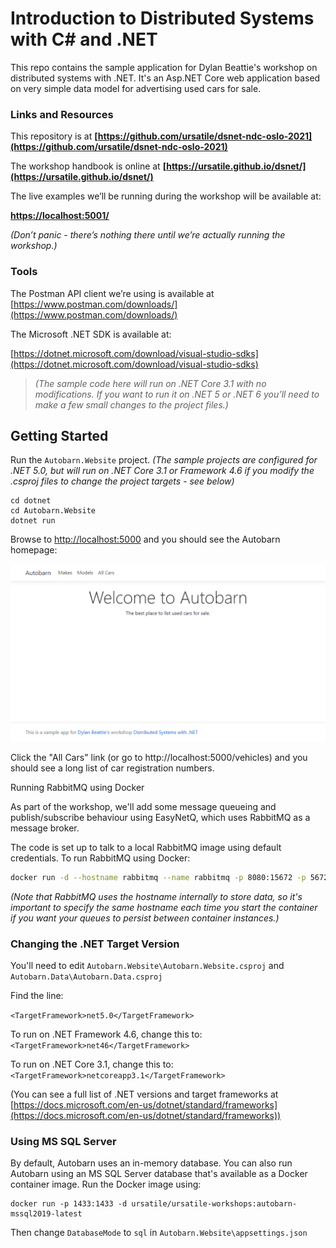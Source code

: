 # Introduction to Distributed Systems with C# and .NET
This repo contains the sample application for Dylan Beattie's workshop on distributed systems with .NET. It's an Asp.NET Core web application based on very simple data model for advertising used cars for sale.

### Links and Resources

This repository is at **[https://github.com/ursatile/dsnet-ndc-oslo-2021](https://github.com/ursatile/dsnet-ndc-oslo-2021)**

The workshop handbook is online at **[https://ursatile.github.io/dsnet/](https://ursatile.github.io/dsnet/)**

The live examples we’ll be running during the workshop will be available at:

**[https://localhost:5001/](https://localhost:5001/)**

*(Don’t panic - there’s nothing there until we’re actually running the workshop.)*

### Tools

The Postman API client we’re using is available at [https://www.postman.com/downloads/](https://www.postman.com/downloads/)

The Microsoft .NET SDK is available at:

[https://dotnet.microsoft.com/download/visual-studio-sdks](https://dotnet.microsoft.com/download/visual-studio-sdks)

> *(The sample code here will run on .NET Core 3.1 with no modifications. If you want to run it on .NET 5 or .NET 6 you’ll need to make a few small changes to the project files.)*



## Getting Started



Run the `Autobarn.Website` project. *(The sample projects are configured for .NET 5.0, but will run on .NET Core 3.1 or Framework 4.6 if you modify the .csproj files to change the project targets - see below)*

```
cd dotnet
cd Autobarn.Website
dotnet run
```

Browse to [http://localhost:5000](http://localhost:5000) and you should see the Autobarn homepage:

![image-20210519192001483](images/autobarn-website-homepage.png)

Click the "All Cars" link (or go to http://localhost:5000/vehicles) and you should see a long list of car registration numbers.

Running RabbitMQ using Docker

As part of the workshop, we'll add some message queueing and publish/subscribe behaviour using EasyNetQ, which uses RabbitMQ as a message broker.

The code is set up to talk to a local RabbitMQ image using default credentials. To run RabbitMQ using Docker:

```bash
docker run -d --hostname rabbitmq --name rabbitmq -p 8080:15672 -p 5672:5672 -e RABBITMQ_DEFAULT_USER=user -e RABBITMQ_DEFAULT_PASS=pass rabbitmq:3-management
```

*(Note that RabbitMQ uses the hostname internally to store data, so it's important to specify the same hostname each time you start the container if you want your queues to persist between container instances.)*

### Changing the .NET Target Version

You'll need to edit `Autobarn.Website\Autobarn.Website.csproj` and `Autobarn.Data\Autobarn.Data.csproj`

Find the line:

`<TargetFramework>net5.0</TargetFramework>`

To run on .NET Framework 4.6, change this to: `<TargetFramework>net46</TargetFramework>`

To run on .NET Core 3.1, change this to: `<TargetFramework>netcoreapp3.1</TargetFramework>`

(You can see a full list of .NET versions and target frameworks at [https://docs.microsoft.com/en-us/dotnet/standard/frameworks](https://docs.microsoft.com/en-us/dotnet/standard/frameworks))

### Using MS SQL Server

By default, Autobarn uses an in-memory database. You can also run Autobarn using an MS SQL Server database that's available as a Docker container image. Run the Docker image using:

```
docker run -p 1433:1433 -d ursatile/ursatile-workshops:autobarn-mssql2019-latest
```

Then change `DatabaseMode` to `sql` in `Autobarn.Website\appsettings.json`

